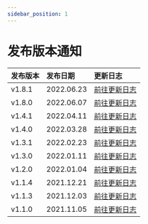```yaml
---
sidebar_position: 1
---
```


# 发布版本通知

|发布版本|发布日期|更新日志|
|:---|:----|:----|
|v1.8.1|2022.06.23|[前往更新日志](version/v1.8.x/v1.8.1)|
|v1.8.0|2022.06.07|[前往更新日志](version/v1.8.x/v1.8.0)|
|v1.4.1|2022.04.11|[前往更新日志](version/v1.4.x/v1.4.1)|
|v1.4.0|2022.03.28|[前往更新日志](version/v1.4.x/v1.4.0)|
|v1.3.1|2022.02.23|[前往更新日志](version/v1.3.x/v1.3.1)|
|v1.3.0|2022.01.11|[前往更新日志](version/v1.3.x/v1.3.0)|
|v1.2.0|2022.01.04|[前往更新日志](version/v1.2.0)|
|v1.1.4|2021.12.21|[前往更新日志](version/v1.1.x/v1.1.4)|
|v1.1.3|2021.12.03|[前往更新日志](version/v1.1.x/v1.1.3)|
|v1.1.0|2021.11.05|[前往更新日志](version/v1.1.x/v1.1.0)|
